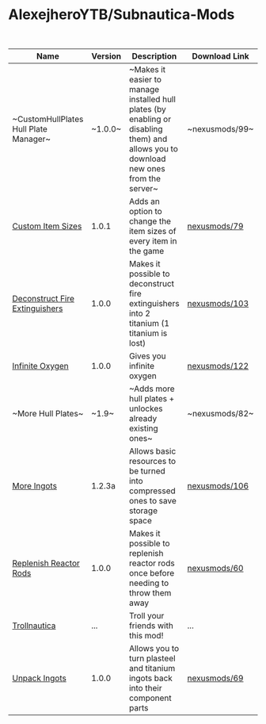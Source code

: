 # AlexejheroYTB/Subnautica-Mods
<br>

| Name | Version | Description | Download Link | 
|-|-|-|-|
| ~CustomHullPlates Hull Plate Manager~ | ~1.0.0~ | ~Makes it easier to manage installed hull plates (by enabling or disabling them) and allows you to download new ones from the server~ | ~nexusmods/99~ |
| <a href=./CustomItemSizes> Custom Item Sizes | 1.0.1 | Adds an option to change the item sizes of every item in the game | <a href=https://nexusmods.com/subnautica/mods/79> nexusmods/79 |
| <a href=./DeconstructFireExtinguishers> Deconstruct Fire Extinguishers | 1.0.0 | Makes it possible to deconstruct fire extinguishers into 2 titanium (1 titanium is lost) | <a href=https://nexusmods.com/subnautica/mods/103> nexusmods/103 |
| <a href=./InfiniteOxygen> Infinite Oxygen | 1.0.0 | Gives you infinite oxygen | <a href=https://nexusmods.com/subnautica/mods/122> nexusmods/122
| ~More Hull Plates~ | ~1.9~ | ~Adds more hull plates + unlockes already existing ones~ | ~nexusmods/82~ |
| <a href=./MoreIngots > More Ingots | 1.2.3a | Allows basic resources to be turned into compressed ones to save storage space | <a href=https://nexusmods.com/subnautica/mods/106> nexusmods/106 |
| <a href=./ReplenishReactorRods> Replenish Reactor Rods | 1.0.0 | Makes it possible to replenish reactor rods once before needing to throw them away | <a href=https://nexusmods.com/subnautica/mods/60> nexusmods/60 |
| <a href=./Trollnautica> Trollnautica | ... | Troll your friends with this mod! | ... |
| <a href=./UnpackIngots > Unpack Ingots | 1.0.0 | Allows you to turn plasteel and titanium ingots back into their component parts | <a href=https://nexusmods.com/subnautica/mods/69> nexusmods/69 |
